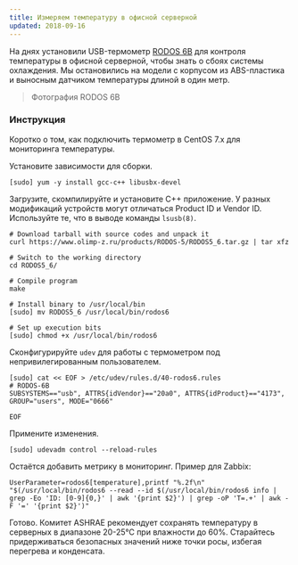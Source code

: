 ```yaml
---
title: Измеряем температуру в офисной серверной 
updated: 2018-09-16
---
```


На днях установили USB-термометр [RODOS 6B](https://olimp-z.ru/rodos-6b) для контроля температуры в офисной 
серверной, чтобы знать о сбоях системы охлаждения. Мы остановились на модели с 
корпусом из ABS-пластика и выносным датчиком температуры длиной в один метр.

> Фотография RODOS 6B

### Инструкция

Коротко о том, как подключить термометр в CentOS 7.x для мониторинга температуры.

Установите зависимости для сборки.

```
[sudo] yum -y install gcc-c++ libusbx-devel 
```

Загрузите, скомпилируйте и установите C++ приложение. У разных модификаций 
устройств могут отличаться Product ID и Vendor ID. Используйте те, что в 
выводе команды `lsusb(8)`.

```
# Download tarball with source codes and unpack it
curl https://www.olimp-z.ru/products/RODOS-5/RODOS5_6.tar.gz | tar xfz

# Switch to the working directory
cd RODOS5_6/

# Compile program
make

# Install binary to /usr/local/bin
[sudo] mv RODOS5_6 /usr/local/bin/rodos6

# Set up execution bits
[sudo] chmod +x /usr/local/bin/rodos6
```

Сконфигурируйте `udev` для работы с термометром под непривилегированным пользователем.

```
[sudo] cat << EOF > /etc/udev/rules.d/40-rodos6.rules
# RODOS-6B
SUBSYSTEMS=="usb", ATTRS{idVendor}=="20a0", ATTRS{idProduct}=="4173", GROUP="users", MODE="0666"

EOF
```

Примените изменения.

```
[sudo] udevadm control --reload-rules
```

Остаётся добавить метрику в мониторинг. Пример для Zabbix:

```
UserParameter=rodos6[temperature],printf "%.2f\n" "$(/usr/local/bin/rodos6 --read --id $(/usr/local/bin/rodos6 info | grep -Eo 'ID: [0-9]{0,}' | awk '{print $2}') | grep -oP 'T=.+' | awk -F '=' '{print $2}')"
```

Готово. Комитет ASHRAE рекомендует сохранять температуру в серверных в 
диапазоне 20-25℃ при влажности до 60%. Старайтесь придерживаться 
безопасных значений ниже точки росы, избегая перегрева и конденсата.

